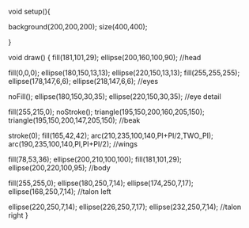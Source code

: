 void setup(){
   
background(200,200,200);
size(400,400);
  
}

void draw()
{ 
fill(181,101,29);
ellipse(200,160,100,90);
//head

fill(0,0,0);
ellipse(180,150,13,13);
ellipse(220,150,13,13);
fill(255,255,255);
ellipse(178,147,6,6);
ellipse(218,147,6,6);
//eyes

noFill();
ellipse(180,150,30,35);
ellipse(220,150,30,35);
//eye detail

fill(255,215,0);
noStroke();
triangle(195,150,200,160,205,150);
triangle(195,150,200,147,205,150);
//beak

stroke(0);
fill(165,42,42);
arc(210,235,100,140,PI+PI/2,TWO_PI);
arc(190,235,100,140,PI,PI+PI/2);
//wings

fill(78,53,36);
ellipse(200,210,100,100);
fill(181,101,29);
ellipse(200,220,100,95);
//body

fill(255,255,0);
ellipse(180,250,7,14);
ellipse(174,250,7,17);
ellipse(168,250,7,14);
//talon left

ellipse(220,250,7,14);
ellipse(226,250,7,17);
ellipse(232,250,7,14);
//talon right
}

